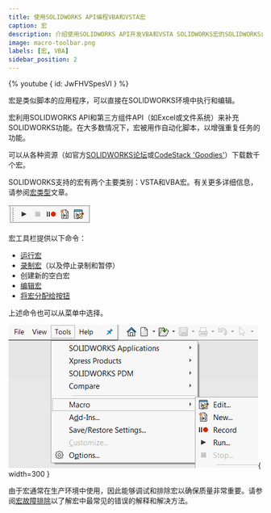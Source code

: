 ```yaml
---
title: 使用SOLIDWORKS API编程VBA和VSTA宏
caption: 宏
description: 介绍使用SOLIDWORKS API开发VBA和VSTA SOLIDWORKS宏的SOLIDWORKS自动化
image: macro-toolbar.png
labels: [宏, VBA]
sidebar_position: 2
---
```

{% youtube { id: JwFHVSpesVI } %}

宏是类似脚本的应用程序，可以直接在SOLIDWORKS环境中执行和编辑。

宏利用SOLIDWORKS API和第三方组件API（如Excel或文件系统）来补充SOLIDWORKS功能。在大多数情况下，宏被用作自动化脚本，以增强重复任务的功能。

可以从各种资源（如官方[SOLIDWORKS论坛](https://forum.solidworks.com/community/api)或[CodeStack 'Goodies'](/docs/codestack/solidworks-tools)）下载数千个宏。

SOLIDWORKS支持的宏有两个主要类别：VSTA和VBA宏。有关更多详细信息，请参阅[宏类型](/docs/codestack/solidworks-api/getting-started/macros/types)文章。

![宏工具栏](macro-toolbar.png)

宏工具栏提供以下命令：

* [运行宏](/docs/codestack/solidworks-api/getting-started/macros/run/)
* [录制宏](/docs/codestack/solidworks-api/getting-started/macros/recording/)（以及停止录制和暂停）
* 创建新的空白宏
* [编辑宏](/docs/codestack/solidworks-api/getting-started/macros/edit/)
* [将宏分配给按钮](/docs/codestack/solidworks-api/getting-started/macros/macro-buttons/)

上述命令也可以从菜单中选择。

![宏菜单](tools-macro-menu.png){ width=300 }

由于宏通常在生产环境中使用，因此能够调试和排除宏以确保质量非常重要。请参阅[宏故障排除](/docs/codestack/solidworks-api/troubleshooting/macros/)以了解宏中最常见的错误的解释和解决方法。